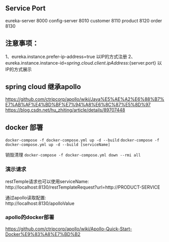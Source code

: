 
Service     Port
--------------------
eureka-server      8000
config-server      8010
customer           8110
product            8120
order              8130


注意事项：
-----
1、eureka.instance.prefer-ip-address=true 以IP的方式注册
2、eureka.instance.instance-id=${spring.cloud.client.ipAddress}:${server.port} 以IP的方式展示

## spring cloud 继承apollo

https://github.com/ctripcorp/apollo/wiki/Java%E5%AE%A2%E6%88%B7%E7%AB%AF%E4%BD%BF%E7%94%A8%E6%8C%87%E5%8D%97
https://blog.csdn.net/hu_zhiting/article/details/89707448

## docker 部署

`docker-compose -f docker-compose.yml up -d --build`
`docker-compose -f docker-compose.yml up -d --build [serviceName]`

销毁清理
`docker-compose -f docker-compose.yml down --rmi all`

### 演示请求

restTemple请求也可以使用serviceName:  
http://localhost:8130/restTemplateRequest?url=http://PRODUCT-SERVICE

通过apollo读取配置:  
http://localhost:8130/apolloValue

### apollo的docker部署

https://github.com/ctripcorp/apollo/wiki/Apollo-Quick-Start-Docker%E9%83%A8%E7%BD%B2